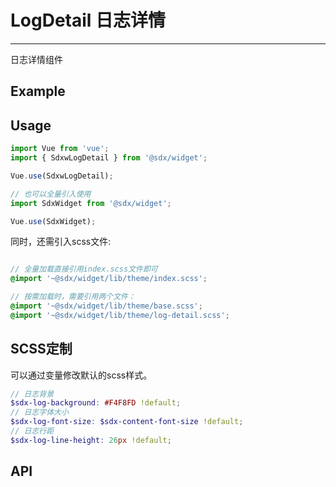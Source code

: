 # LogDetail 日志详情
---
日志详情组件

## Example

<Common-BasicUsage>
<widget-log-detail-index></widget-log-detail-index>
  <highlight-code slot="codeText" lang="vue">
    <template>
        <SdxwLogDetail :content="content" height="600px" />
    </template>
  </highlight-code>
</Common-BasicUsage>

## Usage

```js
import Vue from 'vue';
import { SdxwLogDetail } from '@sdx/widget';

Vue.use(SdxwLogDetail);

// 也可以全量引入使用
import SdxWidget from '@sdx/widget';

Vue.use(SdxWidget);
```

同时，还需引入scss文件:

```scss

// 全量加载直接引用index.scss文件即可
@import '~@sdx/widget/lib/theme/index.scss';

// 按需加载时，需要引用两个文件：
@import '~@sdx/widget/lib/theme/base.scss';
@import '~@sdx/widget/lib/theme/log-detail.scss';

```

## SCSS定制

可以通过变量修改默认的scss样式。

```scss
// 日志背景
$sdx-log-background: #F4F8FD !default;
// 日志字体大小
$sdx-log-font-size: $sdx-content-font-size !default;
// 日志行距
$sdx-log-line-height: 26px !default;

```

## API

 <widget-log-detail-api slot="api" />